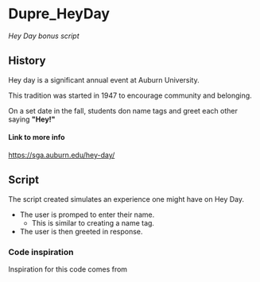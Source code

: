 # Dupre_HeyDay
*Hey Day bonus script*

## History

Hey day is a significant annual event at Auburn University.

This tradition was started in 1947 to encourage community and belonging.

On a set date in the fall, students don name tags and greet each other saying **"Hey!"** 

#### Link to more info
https://sga.auburn.edu/hey-day/

## Script
The script created simulates an experience one might have on Hey Day.
- The user is promped to enter their name.
   - This is similar to creating a name tag.
- The user is then greeted in response.

### Code inspiration
Inspiration for this code comes from 
